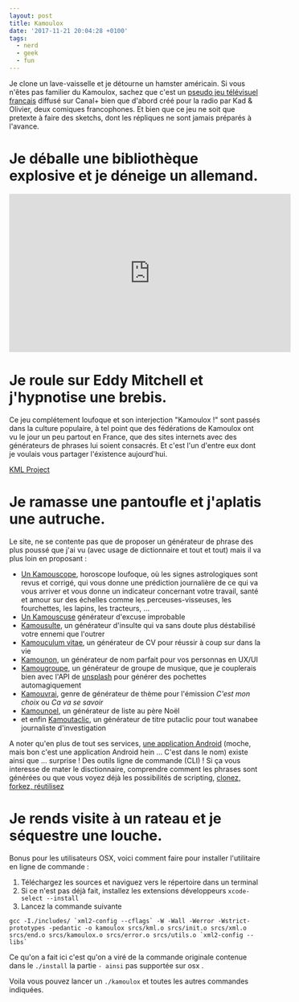 ```yaml
---
layout: post
title: Kamoulox
date: '2017-11-21 20:04:28 +0100'
tags:
  - nerd
  - geek
  - fun
---
```


Je clone un lave-vaisselle et je détourne un hamster américain. Si vous n'êtes pas familier du Kamoulox, sachez que c'est un [pseudo jeu télévisuel francais](https://fr.wikipedia.org/wiki/Kamoulox) diffusé sur Canal+ bien que d'abord créé pour la radio par Kad & Olivier, deux comiques francophones. Et bien que ce jeu ne soit que pretexte à faire des sketchs, dont les répliques ne sont jamais préparés à l'avance.

# Je déballe une bibliothèque explosive et je déneige un allemand.

<iframe width="560" height="315" src="https://www.youtube-nocookie.com/embed/44bud9HhDW0" frameborder="0" allowfullscreen="">
</iframe>

# Je roule sur Eddy Mitchell et j'hypnotise une brebis.

Ce jeu complétement loufoque et son interjection "Kamoulox !" sont passés dans la culture populaire, à tel point que des fédérations de Kamoulox ont vu le jour un peu partout en France, que des sites internets avec des générateurs de phrases lui soient consacrés. Et c'est l'un d'entre eux dont je voulais vous partager l'éxistence aujourd'hui.

[KML Project](http://kmlproject.com/)

# Je ramasse une pantoufle et j'aplatis une autruche.

Le site, ne se contente pas que de proposer un générateur de phrase des plus poussé que j'ai vu (avec usage de dictionnaire et tout et tout) mais il va plus loin en proposant :

- [Un Kamouscope](http://kmlproject.com/kamouscope), horoscope loufoque, où les signes astrologiques sont revus et corrigé, qui vous donne une prédiction journalière de ce qui va vous arriver et vous donne un indicateur concernant votre travail, santé et amour sur des échelles comme les perceuses-visseuses, les fourchettes, les lapins, les tracteurs, ...
- [Un Kamouscuse](http://kmlproject.com/kamouscuse) générateur d'excuse improbable
- [Kamousulte](http://kmlproject.com/kamousulte), un générateur d'insulte qui va sans doute plus déstabilisé votre ennemi que l'outrer
- [Kamouculum vitae](http://kmlproject.com/kamouculum), un générateur de CV pour réussir à coup sur dans la vie
- [Kamounon](http://kmlproject.com/kamounom), un générateur de nom parfait pour vos personnas en UX/UI
- [Kamougroupe](http://kmlproject.com/kamougroupe), un générateur de groupe de musique, que je couplerais bien avec l'API de [unsplash](http://unsplash.com) pour générer des pochettes automagiquement
- [Kamouvrai](http://kmlproject.com/kamouvrai), genre de générateur de thème pour l'émission _C'est mon choix_ ou _Ca va se savoir_
- [Kamounoel](http://kmlproject.com/kamounoel), un générateur de liste au père Noël
- et enfin [Kamoutaclic](http://kmlproject.com/kamoutaclic), un générateur de titre putaclic pour tout wanabee journaliste d'investigation

A noter qu'en plus de tout ses services, [une application Android](https://play.google.com/store/apps/details?id=kmlproject.kml) (moche, mais bon c'est une application Android hein ... C'est dans le nom) existe ainsi que ... surprise ! Des outils ligne de commande (CLI) ! Si ça vous interesse de mater le disctionnaire, comprendre comment les phrases sont générées ou que vous voyez déjà les possibilités de scripting, [clonez, forkez, réutilisez](https://github.com/Lex2xS/kml-c)

# Je rends visite à un rateau et je séquestre une louche.

Bonus pour les utilisateurs OSX, voici comment faire pour installer l'utilitaire en ligne de commande :

1. Téléchargez les sources et naviguez vers le répertoire dans un terminal
2. Si ce n'est pas déjà fait, installez les extensions développeurs `xcode-select --install`
3. Lancez la commande suivante

  ```
  gcc -I./includes/ `xml2-config --cflags` -W -Wall -Werror -Wstrict-prototypes -pedantic -o kamoulox srcs/kml.o srcs/init.o srcs/xml.o srcs/end.o srcs/kamoulox.o srcs/error.o srcs/utils.o `xml2-config --libs`
  ```

Ce qu'on a fait ici c'est qu'on a viré de la commande originale contenue dans le `./install` la partie `- ainsi` pas supportée sur osx .

Voila vous pouvez lancer un `./kamoulox` et toutes les autres commandes indiquées.
